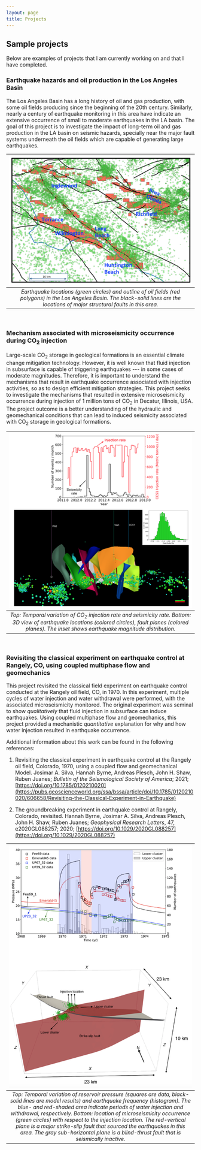 ```yaml
---
layout: page
title: Projects
---
```

## Sample projects

Below are examples of projects that I am currently working on and that I have completed. 

### Earthquake hazards and oil production in the Los Angeles Basin

The Los Angeles Basin has a long history of oil and gas production, with some oil fields producing since the beginning of the 20th century. Similarly, nearly a century of earthquake monitoring in this area have indicate an extensive occurrence of small to moderate earthquakes in the LA basin. The goal of this project is to investigate the impact of long-term oil and gas production in the LA basin on seismic hazards, specially near the major fault systems underneath the oil fields which are capable of generating large earthquakes.  

| ![My Image](/assets/images/Wilmington/Wilmington.png) |
|:--:|
| *Earthquake locations (green circles) and outline of oil fields (red polygons) in the Los Angeles Basin. The black-solid lines are the locations of major structural faults in this area.* |

<p>&nbsp;</p>

### Mechanism associated with microseismicity occurrence during CO<sub>2</sub> injection

Large-scale CO<sub>2</sub> storage in geological formations is an essential climate change mitigation technology. However, it is well known that fluid injection in subsurface is capable of triggering earthquakes --- in some cases of moderate magnitudes. Therefore, it is important to understand the mechanisms that result in earthquake occurrence associated with injection activities, so as to design efficient mitigation strategies. This project seeks to investigate the mechanisms that resulted in extensive microseismicity occurrence during injection of 1 million tons of CO<sub>2</sub> in Decatur, Illinois, USA. The project outcome is a better understanding of the hydraulic and geomechanical conditions that can lead to induced seismicity associated with CO<sub>2</sub> storage in geological formations.

| ![My Image](/assets/images/ISGS/ISGS_Figure.png) |
|:--:|
| *Top: Temporal variation of CO<sub>2</sub> injection rate and seismicity rate. Bottom: 3D view of earthquake locations (colored circles), fault planes (colored planes). The inset shows earthquake magnitude distribution.* |


<p>&nbsp;</p>


### Revisiting the classical experiment on earthquake control at Rangely, CO, using coupled multiphase flow and geomechanics

This project revisited the classical field experiment on earthquake control conducted at the Rangely oil field, CO, in 1970. In this experiment, multiple cycles of water injection and water withdrawal were performed, with the associated microseismicity monitored. The original experiment was seminal to show *qualitatively* that fluid injection in subsurface can induce earthquakes. Using coupled multiphase flow and geomechanics, this project provided a mechanistic *quantitative* explanation for why and how water injection resulted in earthquake occurrence.

Additional information about this work can be found in the following references:

1. Revisiting the classical experiment in earthquake control at the Rangely oil field, Colorado, 1970, using a coupled flow and geomechanical Model. Josimar A. Silva, Hannah Byrne, Andreas Plesch, John H. Shaw, Ruben Juanes; *Bulletin of the Seismological Society of America*; 2021; [https://doi.org/10.1785/0120210020](https://pubs.geoscienceworld.org/ssa/bssa/article/doi/10.1785/0120210020/606658/Revisiting-the-Classical-Experiment-in-Earthquake)

2. The groundbreaking experiment in earthquake control at Rangely, Colorado, revisited. Hannah Byrne, Josimar A. Silva, Andreas Plesch, John H. Shaw, Ruben Juanes; *Geophysical Research Letters*, 47, e2020GL088257; 2020; [https://doi.org/10.1029/2020GL088257](https://doi.org/10.1029/2020GL088257)


| ![My Image](/assets/images/Rangely/Rangely_Figure.png) |
|:--:|
| *Top: Temporal variation of reservoir pressure (squares are data, black-solid lines are model results) and earthquake frequency (histogram). The blue- and red-shaded area indicate periods of water injection and withdrawal, respectively. Bottom: location of microseismicity occurrence (green circles) with respect to the injection location. The red-vertical plane is a major strike-slip fault that sourced the earthquakes in this area. The gray sub-horizontal plane is a blind-thrust fault that is seismically inactive.* |

<p>&nbsp;</p>




##
